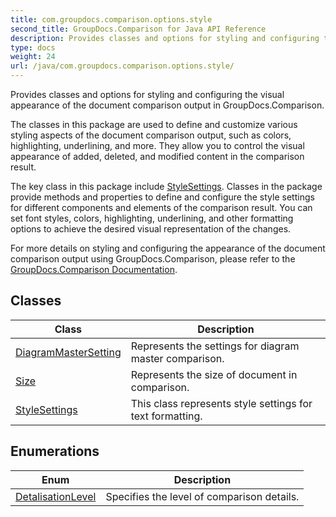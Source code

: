 ```yaml
---
title: com.groupdocs.comparison.options.style
second_title: GroupDocs.Comparison for Java API Reference
description: Provides classes and options for styling and configuring the visual appearance of the document comparison output in GroupDocs.Comparison.
type: docs
weight: 24
url: /java/com.groupdocs.comparison.options.style/
---
```


Provides classes and options for styling and configuring the visual appearance of the document comparison output in GroupDocs.Comparison.

The classes in this package are used to define and customize various styling aspects of the document comparison output, such as colors, highlighting, underlining, and more. They allow you to control the visual appearance of added, deleted, and modified content in the comparison result.

The key class in this package include [StyleSettings](../../com.groupdocs.comparison.options.style/stylesettings). Classes in the package provide methods and properties to define and configure the style settings for different components and elements of the comparison result. You can set font styles, colors, highlighting, underlining, and other formatting options to achieve the desired visual representation of the changes.

For more details on styling and configuring the appearance of the document comparison output using GroupDocs.Comparison, please refer to the [GroupDocs.Comparison Documentation][].


[GroupDocs.Comparison Documentation]: https://docs.groupdocs.com/comparison/java/


## Classes

| Class | Description |
| --- | --- |
| [DiagramMasterSetting](../com.groupdocs.comparison.options.style/diagrammastersetting) | Represents the settings for diagram master comparison. |
| [Size](../com.groupdocs.comparison.options.style/size) | Represents the size of document in comparison. |
| [StyleSettings](../com.groupdocs.comparison.options.style/stylesettings) | This class represents style settings for text formatting. |

## Enumerations

| Enum | Description |
| --- | --- |
| [DetalisationLevel](../com.groupdocs.comparison.options.style/detalisationlevel) | Specifies the level of comparison details. |
